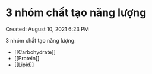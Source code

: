---
---

# 3 nhóm chất tạo năng lượng

Created: August 10, 2021 6:23 PM

3 nhóm chất tạo năng lượng:

- [[Carbohydrate]]
- [[Protein]]
- [[Lipid]]